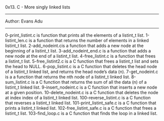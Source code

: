 0x13. C - More singly linked lists
*********************************************
Author: Evans Adu
*********************************************
0-print_listint.c is function that prints all the elements of a listint_t list.
1-listint_len.c is a function that returns the number of elements in a linked listint_t list.
2-add_nodeint.cis a function that adds a new node at the beginning of a listint_t list.
3-add_nodeint_end.c is a function that adds a new node at the end of a listint_t list.
4-free_listint.c is a function that frees a listint_t list.
5-free_listint2.c is a C function that frees a listint_t list and sets the head to NULL.
6-pop_listint.c is a C function that deletes the head node of a listint_t linked list, and returns the head node’s data (n).
7-get_nodeint.c is a a function that returns the nth node of a listint_t linked list.
8-sum_listint.c  is a C function that returns the sum of all the data (n) of a listint_t linked list.
9-insert_nodeint.c is a C function that inserts a new node at a given position.
10-delete_nodeint.c is a C function that deletes the node at index index of a listint_t linked list.
100-reverse_listint.c is a C function that reverses a listint_t linked list.
101-print_listint_safe.c is a C function that prints a listint_t linked list.
102-free_listint_safe.c is a C function that frees a listint_t list.
103-find_loop.c is a C function that finds the loop in a linked list.
